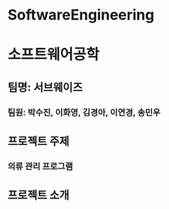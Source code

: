 # SoftwareEngineering
# 소프트웨어공학 
## 팀명: 서브웨이즈
### 팀원: 박수진, 이화영, 김경아, 이연경, 송민우

## 프로젝트 주제
### 의류 관리 프로그램

## 프로젝트 소개

